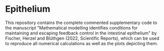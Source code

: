 # Epithelium

This repository contains the complete commented supplementary code to the manuscript "Mathematical modelling identifies conditions for maintaining and escaping feedback control in the intestinal epithelium" by Fischer, Herzel and Blüthgen (2022, Scientific Reports), which can be used to reproduce all numerical calculations as well as the plots depicting them.
